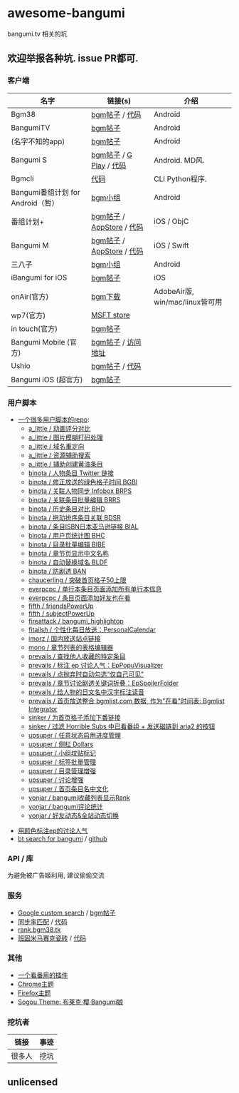 # awesome-bangumi

bangumi.tv 相关的坑

## 欢迎举报各种坑. issue PR都可.

### 客户端

| **名字** | **链接(s)** | **介绍**
| -------- | ----------- | --------
| Bgm38  | [bgm帖子](http://bangumi.tv/group/topic/341141)  / [代码](https://github.com/zubinxiong/Bgm38) | Android
| BangumiTV  | [bgm帖子](http://bangumi.tv/group/topic/342142) | Android
| (名字不知的app) | [bgm帖子](http://bangumi.tv/group/topic/342131) | Android
| Bangumi S  | [bgm帖子](http://bangumi.tv/group/topic/311253)  / [G Play](https://play.google.com/store/apps/details?id=io.github.scarletsky.bangumi) / [代码](https://github.com/scarletsky/Bangumi-Android) | Android. MD风. 
| Bgmcli|  [代码](https://github.com/glennq/bgmcli)  | CLI Python程序.
| Bangumi番组计划 for Android（暂）| [bgm小组](http://bangumi.tv/group/bgm_android) | Android
| 番组计划+ | [bgm帖子](http://bangumi.tv/group/topic/32239) / [AppStore](https://itunes.apple.com/cn/app/fan-zu-ji-hua+/id878016314?mt=8) / [代码](https://github.com/billgateshxk/bangumi) | iOS / ObjC
| Bangumi M | [bgm帖子](http://bangumi.tv/group/topic/311716) / [AppStore](https://itunes.apple.com/cn/app/bangumi-m/id1029813683?l=en&mt=8) / [代码](https://github.com/MainasuK/Bangumi-M) | iOS / Swift
| 三八子 | [bgm小组](http://bangumi.tv/group/yaba) | Android
| iBangumi for iOS | [bgm帖子](http://bangumi.tv/group/topic/340523) | iOS
| onAir(官方) | [bgm下载](http://bangumi.tv/onair) | AdobeAir版, win/mac/linux皆可用
| wp7(官方) | [MSFT store](https://www.microsoft.com/en-us/store/apps/bangumi-%e7%95%aa%e7%b5%84%e8%a8%88%e5%8a%83/9nblggh08w6q) |
| in touch(官方) | [bgm帖子](http://bangumi.tv/group/topic/8635) |
| Bangumi Mobile (官方) | [bgm帖子](http://bangumi.tv/group/topic/5155) / [访问地址](http://bangumi.tv/m)
| Ushio | [bgm帖子](http://bangumi.tv/group/topic/342887) / [代码](https://github.com/pye52/Ushio)
| Bangumi iOS (超官方) | [bgm帖子](http://bangumi.tv/group/topic/345328)


### 用户脚本

- [一个很多用户脚本的repo](https://github.com/bangumi/scripts): <!--bangumi/scripts START-->
    - [a_little / 动画评分对比](https://github.com/bangumi/scripts/tree/master/a_little#动画评分对比)
    - [a_little / 图片模糊打码处理](https://github.com/bangumi/scripts/tree/master/a_little#图片模糊打码处理)
    - [a_little / 域名重定向](https://github.com/bangumi/scripts/tree/master/a_little#域名重定向)
    - [a_little / 资源辅助搜索](https://github.com/bangumi/scripts/tree/master/a_little#资源辅助搜索)
    - [a_little / 辅助创建黄油条目](https://github.com/bangumi/scripts/tree/master/a_little#辅助创建黄油条目)
    - [binota / 人物条目 Twitter 链接](https://github.com/bangumi/scripts/tree/master/binota#人物条目-twitter-链接)
    - [binota / 修正放送的绿色格子时间 BGBI ](https://github.com/bangumi/scripts/tree/master/binota#修正放送的绿色格子时间-bgbi-)
    - [binota / 关联人物同步 Infobox BRPS](https://github.com/bangumi/scripts/tree/master/binota#关联人物同步-infobox-brps)
    - [binota / 关联条目批量编辑 BRRS](https://github.com/bangumi/scripts/tree/master/binota#关联条目批量编辑-brrs)
    - [binota / 历史条目对比 BHD](https://github.com/bangumi/scripts/tree/master/binota#历史条目对比-bhd)
    - [binota / 拖动排序条目关联 BDSR](https://github.com/bangumi/scripts/tree/master/binota#拖动排序条目关联-bdsr)
    - [binota / 条目ISBN日本亚马逊链接 BIAL](https://github.com/bangumi/scripts/tree/master/binota#条目isbn日本亚马逊链接-bial)
    - [binota / 用户页统计图 BHC](https://github.com/bangumi/scripts/tree/master/binota#用户页统计图-bhc)
    - [binota / 目录批量编辑 BIBE](https://github.com/bangumi/scripts/tree/master/binota#目录批量编辑-bibe)
    - [binota / 章节页显示中文名称](https://github.com/bangumi/scripts/tree/master/binota#章节页显示中文名称)
    - [binota / 自动替换域名 BLDF](https://github.com/bangumi/scripts/tree/master/binota#自动替换域名-bldf)
    - [binota / 防剧透 BAN](https://github.com/bangumi/scripts/tree/master/binota#防剧透-ban)
    - [chaucerling / 突破首页格子50上限](https://github.com/bangumi/scripts/tree/master/chaucerling#突破首页格子50上限)
    - [everpcpc / 单行本条目页面添加所有单行本信息](https://github.com/bangumi/scripts/tree/master/everpcpc#单行本条目页面添加所有单行本信息)
    - [everpcpc / 条目页面添加好友也在看](https://github.com/bangumi/scripts/tree/master/everpcpc#条目页面添加好友也在看)
    - [fifth / friendsPowerUp](https://github.com/bangumi/scripts/tree/master/fifth#friendspowerup)
    - [fifth / subjectPowerUp](https://github.com/bangumi/scripts/tree/master/fifth#subjectpowerup)
    - [fireattack / bangumi_highlightop](https://github.com/bangumi/scripts/tree/master/fireattack#bangumi_highlightop)
    - [fitailsh / 个性化每日放送：PersonalCalendar](https://github.com/bangumi/scripts/tree/master/fitailsh#个性化每日放送：personalcalendar)
    - [imorz / 国内放送站点链接](https://github.com/bangumi/scripts/tree/master/imorz#国内放送站点链接)
    - [mono / 章节列表的表格编辑器](https://github.com/bangumi/scripts/tree/master/mono#章节列表的表格编辑器)
    - [prevails / 查找他人收藏的特定条目](https://github.com/bangumi/scripts/tree/master/prevails#查找他人收藏的特定条目)
    - [prevails / 标注 ep 讨论人气：EpPopuVisualizer](https://github.com/bangumi/scripts/tree/master/prevails#标注-ep-讨论人气：eppopuvisualizer)
    - [prevails / 点抛弃时自动勾选“仅自己可见”](https://github.com/bangumi/scripts/tree/master/prevails#点抛弃时自动勾选“仅自己可见”)
    - [prevails / 章节讨论剧透关键词折叠：EpSpoilerFolder](https://github.com/bangumi/scripts/tree/master/prevails#章节讨论剧透关键词折叠：epspoilerfolder)
    - [prevails / 给人物的日文名中汉字标注读音](https://github.com/bangumi/scripts/tree/master/prevails#给人物的日文名中汉字标注读音)
    - [prevails / 首页放送整合 bgmlist.com 数据, 作为"在看"时间表: Bgmlist Integrator](https://github.com/bangumi/scripts/tree/master/prevails#首页放送整合-bgmlist.com-数据,-作为"在看"时间表:-bgmlist-integrator)
    - [sinker / 为首页格子添加下番链接](https://github.com/bangumi/scripts/tree/master/sinker#为首页格子添加下番链接)
    - [sinker / 过滤 Horrible Subs 中已看番组 + 发送磁链到 aria2 的按钮](https://github.com/bangumi/scripts/tree/master/sinker#过滤-horrible-subs-中已看番组--发送磁链到-aria2-的按钮)
    - [upsuper / 任意状态启用进度管理](https://github.com/bangumi/scripts/tree/master/upsuper#任意状态启用进度管理)
    - [upsuper / 侧栏 Dollars](https://github.com/bangumi/scripts/tree/master/upsuper#侧栏-dollars)
    - [upsuper / 小组坟贴标记](https://github.com/bangumi/scripts/tree/master/upsuper#小组坟贴标记)
    - [upsuper / 标签批量管理](https://github.com/bangumi/scripts/tree/master/upsuper#标签批量管理)
    - [upsuper / 目录管理增强](https://github.com/bangumi/scripts/tree/master/upsuper#目录管理增强)
    - [upsuper / 讨论增强](https://github.com/bangumi/scripts/tree/master/upsuper#讨论增强)
    - [upsuper / 首页条目名中文化](https://github.com/bangumi/scripts/tree/master/upsuper#首页条目名中文化)
    - [yonjar / bangumi收藏列表显示Rank](https://github.com/bangumi/scripts/tree/master/yonjar#bangumi收藏列表显示rank)
    - [yonjar / bangumi评论统计](https://github.com/bangumi/scripts/tree/master/yonjar#bangumi评论统计)
    - [yonjar / 好友动态&全站动态切换](https://github.com/bangumi/scripts/tree/master/yonjar#好友动态&全站动态切换)
<!--bangumi/scripts END-->
- [用颜色标注ep的讨论人气](http://bangumi.tv/group/topic/340530)
- [bt search for bangumi](http://bangumi.tv/group/topic/311291) / [github](https://github.com/22earth/gm_scripts)

### API / 库

为避免被广告姬利用, 建议偷偷交流

### 服务

- [Google custom search](https://cse.google.com/cse/home?cx=008561732579436191137:pumvqkbpt6w) / [bgm帖子](http://bangumi.tv/group/topic/6432)
- [同步率匹配](http://bangumi.tv/group/topic/43737) / [代码](https://github.com/wattlebird/Chi)
- [rank.bgm38.tk](http://bangumi.tv/group/topic/36036)
- [班固米马赛克瓷砖](https://bgm.tv/group/topic/344198) / [代码](https://github.com/weizhenye/bangumi-mosaic-tile)

### 其他

- [一个看番用的插件](http://bangumi.tv/group/topic/22241)
- [Chrome主题](http://bangumi.tv/group/topic/1303)
- [Firefox主题](http://bangumi.tv/group/topic/8416)
- [Sogou Theme: 布莱克·樱·Bangumi娘](http://bangumi.tv/group/topic/7254)

### 挖坑者

| **链接** | **事迹**
| ------ | ----
| 很多人 | 挖坑

## unlicensed
